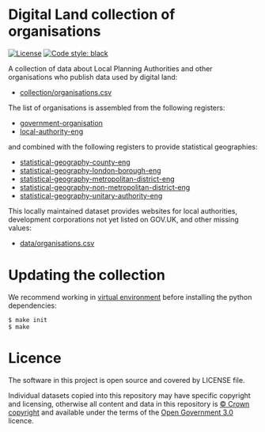 # Digital Land collection of organisations

[![License](https://img.shields.io/github/license/mashape/apistatus.svg)](https://github.com/psd/openregister/blob/master/LICENSE)
[![Code style: black](https://img.shields.io/badge/code%20style-black-000000.svg)](https://black.readthedocs.io/en/stable/)

A collection of data about Local Planning Authorities and other organisations who publish data used by digital land:

* [collection/organisations.csv](collection/organisations.csv)

The list of organisations is assembled from the following registers:

* [government-organisation](https://government-organisation.register.gov.uk)
* [local-authority-eng](https://local-authority-eng.register.gov.uk)

and combined with the following registers to provide statistical geographies:

* [statistical-geography-county-eng](https://statistical-geography-county-eng.register.gov.uk)
* [statistical-geography-london-borough-eng](https://statistical-geography-london-borough-eng.register.gov.uk)
* [statistical-geography-metropolitan-district-eng](https://statistical-geography-metropolitan-district-eng.register.gov.uk)
* [statistical-geography-non-metropolitan-district-eng](https://statistical-geography-non-metropolitan-district-eng.register.gov.uk)
* [statistical-geography-unitary-authority-eng](https://statistical-geography-unitary-authority-eng.register.gov.uk)

This locally maintained dataset provides websites for local authorities, development corporations not yet listed on GOV.UK, and other missing values:

* [data/organisations.csv](data/organisations.csv)

# Updating the collection

We recommend working in [virtual environment](http://docs.python-guide.org/en/latest/dev/virtualenvs/) before installing the python dependencies:

    $ make init
    $ make

# Licence

The software in this project is open source and covered by LICENSE file.

Individual datasets copied into this repository may have specific copyright and licensing, otherwise all content and data in this repository is
[© Crown copyright](http://www.nationalarchives.gov.uk/information-management/re-using-public-sector-information/copyright-and-re-use/crown-copyright/)
and available under the terms of the [Open Government 3.0](https://www.nationalarchives.gov.uk/doc/open-government-licence/version/3/) licence.

